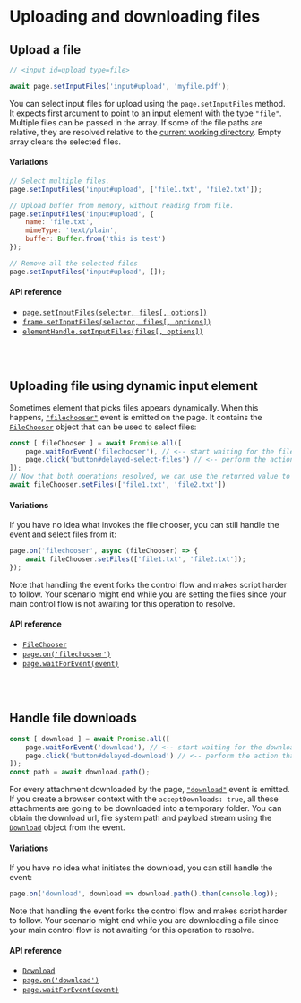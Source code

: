 # Uploading and downloading files

## Upload a file

```js
// <input id=upload type=file>

await page.setInputFiles('input#upload', 'myfile.pdf');
```

You can select input files for upload using the `page.setInputFiles` method. It expects first arcument to point to an [input element](https://developer.mozilla.org/en-US/docs/Web/HTML/Element/input) with the type `"file"`. Multiple files can be passed in the array. If some of the file paths are relative, they are resolved relative to the [current working directory](https://nodejs.org/api/process.html#process_process_cwd). Empty array clears the selected files.

#### Variations

```js
// Select multiple files.
page.setInputFiles('input#upload', ['file1.txt', 'file2.txt']);

// Upload buffer from memory, without reading from file.
page.setInputFiles('input#upload', {
	name: 'file.txt',
	mimeType: 'text/plain',
	buffer: Buffer.from('this is test')
});

// Remove all the selected files
page.setInputFiles('input#upload', []);
```

#### API reference

- [`page.setInputFiles(selector, files[, options])`](https://github.com/microsoft/playwright/blob/master/docs/api.md#pagesetinputfilesselector-value-options)
- [`frame.setInputFiles(selector, files[, options])`](https://github.com/microsoft/playwright/blob/master/docs/api.md#framesetinputfilesselector-value-options)
- [`elementHandle.setInputFiles(files[, options])`](https://github.com/microsoft/playwright/blob/master/docs/api.md#elementhandlesetinputfilesfiles-options)

<br/>
<br/>

## Uploading file using dynamic input element

Sometimes element that picks files appears dynamically. When this happens, [`"filechooser"`](https://github.com/microsoft/playwright/blob/master/docs/api.md#event-filechooser) event is emitted on the page. It contains the [`FileChooser`](https://github.com/microsoft/playwright/blob/master/docs/api.md#class-filechooser) object that can be used to select files:

```js
const [ fileChooser ] = await Promise.all([
	page.waitForEvent('filechooser'), // <-- start waiting for the file chooser
	page.click('button#delayed-select-files') // <-- perform the action that directly or indirectly initiates it.
]);
// Now that both operations resolved, we can use the returned value to select files.
await fileChooser.setFiles(['file1.txt', 'file2.txt'])
```

#### Variations

If you have no idea what invokes the file chooser, you can still handle the event and select files from it:

```js
page.on('filechooser', async (fileChooser) => {
	await fileChooser.setFiles(['file1.txt', 'file2.txt']);
});
```

Note that handling the event forks the control flow and makes script harder to follow. Your scenario might end while you are setting the files since your main control flow is not awaiting for this operation to resolve.

#### API reference

- [`FileChooser`](https://github.com/microsoft/playwright/blob/master/docs/api.md#class-filechooser)
- [`page.on('filechooser')`](https://github.com/microsoft/playwright/blob/master/docs/api.md#event-filechooser)
- [`page.waitForEvent(event)`](https://github.com/microsoft/playwright/blob/master/docs/api.md##pagewaitforeventevent-optionsorpredicate)

<br/>
<br/>

## Handle file downloads

```js
const [ download ] = await Promise.all([
	page.waitForEvent('download'), // <-- start waiting for the download
	page.click('button#delayed-download') // <-- perform the action that directly or indirectly initiates it.
]);
const path = await download.path();
```

For every attachment downloaded by the page, [`"download"`](https://github.com/microsoft/playwright/blob/master/docs/api.md#event-download) event is emitted. If you create a browser context with the `acceptDownloads: true`, all these attachments are going to be downloaded into a temporary folder. You can obtain the download url, file system path and payload stream using the [`Download`](https://github.com/microsoft/playwright/blob/master/docs/api.md#class-download) object from the event.

#### Variations

If you have no idea what initiates the download, you can still handle the event:

```js
page.on('download', download => download.path().then(console.log));
```

Note that handling the event forks the control flow and makes script harder to follow. Your scenario might end while you are downloading a file since your main control flow is not awaiting for this operation to resolve.

#### API reference

- [`Download`](https://github.com/microsoft/playwright/blob/master/docs/api.md#class-download)
- [`page.on('download')`](https://github.com/microsoft/playwright/blob/master/docs/api.md#event-download)
- [`page.waitForEvent(event)`](https://github.com/microsoft/playwright/blob/master/docs/api.md##pagewaitforeventevent-optionsorpredicate)

<br/>
<br/>

